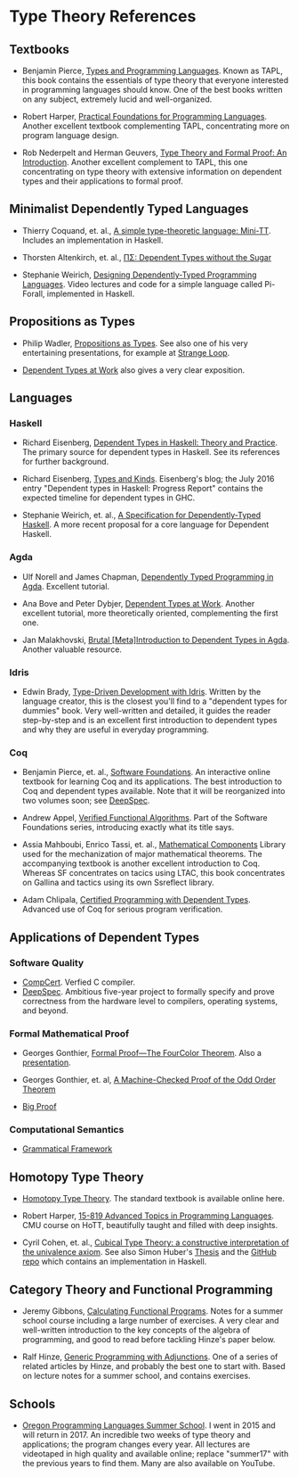 # Type Theory References

## Textbooks

* Benjamin Pierce, [Types and Programming
  Languages](https://www.cis.upenn.edu/~bcpierce/tapl/).  Known as TAPL,
  this book contains the essentials of type theory that everyone
  interested in programming languages should know.  One of the best
  books written on any subject, extremely lucid and well-organized.

* Robert Harper, [Practical Foundations for Programming
  Languages](http://www.cs.cmu.edu/~rwh/pfpl.html).  Another excellent
  textbook complementing TAPL, concentrating more on program language
  design.

* Rob Nederpelt and Herman Geuvers, [Type Theory and Formal Proof: An
  Introduction](https://www.cambridge.org/core/books/type-theory-and-formal-proof/0472640AAD34E045C7F140B46A57A67C).
  Another excellent complement to TAPL, this one concentrating on type
  theory with extensive information on dependent types and their
  applications to formal proof.

## Minimalist Dependently Typed Languages

* Thierry Coquand, et. al., [A simple type-theoretic language:
  Mini-TT](http://www.cse.chalmers.se/~bengt/papers/GKminiTT.pdf).
  Includes an implementation in Haskell.

* Thorsten Altenkirch, et. al., [ΠΣ: Dependent Types without the Sugar](http://www.cs.nott.ac.uk/~psztxa/publ/pisigma-new.pdf)

* Stephanie Weirich, [Designing Dependently-Typed Programming
  Languages](https://www.cs.uoregon.edu/research/summerschool/summer14/curriculum.html).
  Video lectures and code for a simple language called Pi-Forall,
  implemented in Haskell.

## Propositions as Types

* Philip Wadler, [Propositions as
  Types](http://homepages.inf.ed.ac.uk/wadler/papers/propositions-as-types/propositions-as-types.pdf).
  See also one of his very entertaining presentations, for example at
  [Strange Loop](https://www.youtube.com/watch?v=IOiZatlZtGU).

* [Dependent Types at
  Work](http://www.cse.chalmers.se/~peterd/papers/DependentTypesAtWork.pdf)
  also gives a very clear exposition.

## Languages

### Haskell

* Richard Eisenberg, [Dependent Types in Haskell: Theory and
  Practice](http://cs.brynmawr.edu/~rae/papers/2016/thesis/eisenberg-thesis.pdf).
  The primary source for dependent types in Haskell.  See its
  references for further background.

* Richard Eisenberg, [Types and
  Kinds](https://typesandkinds.wordpress.com/).
  Eisenberg's blog; the July 2016 entry "Dependent types in Haskell:
  Progress Report" contains the expected timeline for dependent types
  in GHC.

* Stephanie Weirich, et. al., [A Specification for Dependently-Typed
  Haskell](https://www.seas.upenn.edu/~sweirich/papers/systemd-submission.pdf).
  A more recent proposal for a core language for Dependent Haskell.

### Agda

* Ulf Norell and James Chapman, [Dependently Typed Programming in
  Agda](http://www.cse.chalmers.se/~ulfn/papers/afp08/tutorial.pdf). Excellent tutorial.

* Ana Bove and Peter Dybjer, [Dependent Types at
  Work](http://www.cse.chalmers.se/~peterd/papers/DependentTypesAtWork.pdf).
  Another excellent tutorial, more theoretically oriented, complementing the first one. 

* Jan Malakhovski, [Brutal [Meta]Introduction to Dependent Types in
  Agda](http://oxij.org/note/BrutalDepTypes/).  Another valuable
  resource.

### Idris

* Edwin Brady, [Type-Driven Development with
  Idris](https://www.manning.com/books/type-driven-development-with-idris).
  Written by the language creator, this is the closest you'll find to
  a "dependent types for dummies" book.  Very well-written and
  detailed, it guides the reader step-by-step and is an
  excellent first introduction to dependent types and why they are
  useful in everyday programming.

### Coq

* Benjamin Pierce, et. al., [Software
  Foundations](https://www.cis.upenn.edu/~bcpierce/sf/current/index.html).
  An interactive online textbook for learning Coq and its
  applications. The best introduction to Coq and dependent types
  available.  Note that it will be reorganized into two volumes soon;
  see [DeepSpec](https://deepspec.org/page/SF/).

* Andrew Appel, [Verified Functional
  Algorithms](https://www.cs.princeton.edu/~appel/vfa/).  Part of the
  Software Foundations series, introducing exactly what its title says.

* Assia Mahboubi, Enrico Tassi, et. al., [Mathematical
  Components](https://math-comp.github.io/mcb/) Library used for the
  mechanization of major mathematical theorems.  The accompanying
  textbook is another excellent introduction to Coq.  Whereas SF
  concentrates on tacics using LTAC, this book concentrates on Gallina
  and tactics using its own Ssreflect library.

* Adam Chlipala, [Certified Programming with Dependent
  Types](http://adam.chlipala.net/cpdt/). Advanced use of Coq for
  serious program verification.

## Applications of Dependent Types

### Software Quality

* [CompCert](http://compcert.inria.fr/).  Verfied C compiler.
* [DeepSpec](https://deepspec.org/main).  Ambitious five-year project
  to formally specify and prove correctness from the hardware level to
  compilers, operating systems, and beyond.

### Formal Mathematical Proof

* Georges Gonthier, [Formal Proof—The FourColor
  Theorem](http://www.ams.org/notices/200811/tx081101382p.pdf).  Also
  a [presentation](https://www.youtube.com/watch?v=yBXGdJw1xBI).

* Georges Gonthier, et. al, [A Machine-Checked Proof of the Odd Order
  Theorem](https://hal.inria.fr/hal-00816699/file/main.pdf)

* [Big Proof](https://www.newton.ac.uk/event/bpr)

### Computational Semantics

* [Grammatical Framework](http://www.grammaticalframework.org/)

## Homotopy Type Theory

* [Homotopy Type Theory](https://homotopytypetheory.org/). The
  standard textbook is available online here.

* Robert Harper, [15-819 Advanced Topics in Programming
  Languages](https://scs.hosted.panopto.com/Panopto/Pages/Sessions/List.aspx?#folderID="07756bb0-b872-4a4a-95b1-b77ad206dab3").
  CMU course on HoTT, beautifully taught and filled with deep insights.

* Cyril Cohen, et. al., [Cubical Type Theory: a constructive
  interpretation of the univalence
  axiom](https://www.math.ias.edu/~amortberg/papers/cubicaltt.pdf). See
  also Simon Huber's
  [Thesis](http://www.cse.chalmers.se/~simonhu/misc/thesis.pdf) and
  the [GitHub repo](https://github.com/mortberg/cubicaltt) which contains an
  implementation in Haskell.

## Category Theory and Functional Programming

* Jeremy Gibbons, [Calculating Functional Programs](http://www.cs.ox.ac.uk/people/jeremy.gibbons/publications/acmmpc-calcfp.pdf).
  Notes for a summer school course including a large number of exercises.  A very clear and well-written introduction to the
  key concepts of the algebra of programming, and good to read before tackling Hinze's paper below.

* Ralf Hinze, [Generic Programming with
  Adjunctions](http://www.cs.ox.ac.uk/ralf.hinze/publications/LNCS-7470.pdf). One
  of a series of related articles by Hinze, and probably the best one
  to start with.  Based on lecture notes for a summer school, and
  contains exercises.

## Schools

* [Oregon Programming Languages Summer
  School](https://www.cs.uoregon.edu/research/summerschool/summer17/).
  I went in 2015 and will return in 2017.  An incredible two weeks of
  type theory and applications; the program changes every year.  All
  lectures are videotaped in high quality and available online;
  replace "summer17" with the previous years to find them.  Many are
  also available on YouTube.
